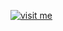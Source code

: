 [![visit me](https://hotio.dev/img/visit-me.png "Visit https://hotio.dev/containers/plex or click me!")](https://hotio.dev/containers/plex)

